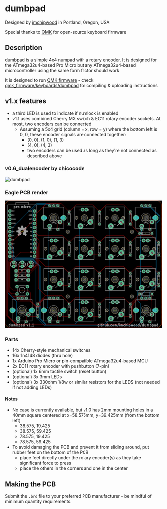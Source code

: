 # dumbpad
Designed by [imchipwood](https://www.github.com/imchipwood) in Portland, Oregon, USA

Special thanks to [QMK](https://www.qmk.fm) for open-source keyboard firmware

## Description

dumbpad is a simple 4x4 numpad with a rotary encoder. It is designed for the ATmega32u4-based Pro Micro but any ATmega32u4-based microcontroller using the same form factor should work

It is designed to run [QMK firmware](https://github.com/qmk/qmk_firmware) - check [qmk_firmware/keyboards/dumbpad](https://github.com/qmk/qmk_firmware/tree/master/keyboards/dumbpad) for compiling & uploading instructions

## v1.x features

- a third LED is used to indicate if numlock is enabled
- v1.1 uses combined Cherry MX switch & EC11 rotary encoder sockets. At most, two encoders can be connected
  - Assuming a 5x4 grid (column = x, row = y) where the bottom left is 0, 0, these encoder signals are connected together:
    - (0, 0), (1, 0), (1, 3)
    - (4, 0), (4, 3)
    - two encoders can be used as long as they're not connected as described above

### v0.6_dualencoder by chicocode

![dumbpad](https://i.imgur.com/OkSRXWT.jpg)

### Eagle PCB render

![dumbpad](dumbpad.png)

### Parts

- 14x Cherry-style mechanical switches
- 16x 1n4148 diodes (thru hole)
- 1x Arduino Pro Micro or pin-compatible ATmega32u4-based MCU
- 2x EC11 rotary encoder with pushbutton (7-pin)
- (optional) 1x 6mm tactile switch (reset button)
- (optional) 3x 3mm LEDs
- (optional) 3x 330ohm 1/8w or similar resistors for the LEDS (not needed if not adding LEDs)

#### Notes

- No case is currently available, but v1.0 has 2mm mounting holes in a 40mm square centered at x=58.575mm, y=39.425mm (from the bottom left)
  - 38.575, 19.425
  - 38.575, 59.425
  - 78.575, 19.425
  - 78.575, 59.425
- To avoid damaging the PCB and prevent it from sliding around, put rubber feet on the bottom of the PCB
  - place feet directly under the rotary encoder(s) as they take significant force to press
  - place the others in the corners and one in the center

## Making the PCB

Submit the `.brd` file to your preferred PCB manufacturer - be mindful of minimum quantity requirements.
